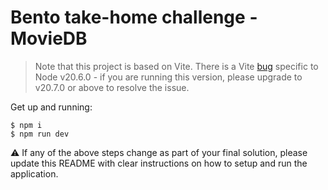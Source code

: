 # Bento take-home challenge - MovieDB

> Note that this project is based on Vite. There is a Vite [bug](https://github.com/vitejs/vite/issues/14299) specific to Node v20.6.0 - if you are running this version, please upgrade to v20.7.0 or above to resolve the issue.

Get up and running:

```
$ npm i
$ npm run dev
```

⚠️ If any of the above steps change as part of your final solution, please update this README with clear instructions on how to setup and run the application.
